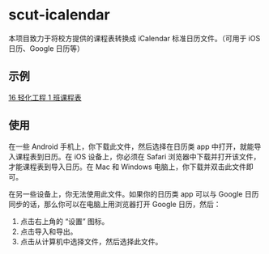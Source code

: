 # scut-icalendar

本项目致力于将校方提供的课程表转换成 iCalendar 标准日历文件。（可用于 iOS 日历、Google 日历等）

## 示例

[16 轻化工程 1 班课程表](https://github.com/CourierKyn/scut-icalendar/releases/download/v0.1/default.ics)

## 使用

在一些 Android 手机上，你下载此文件，然后选择在日历类 app 中打开，就能导入课程表到日历。在 iOS 设备上，你必须在 Safari 浏览器中下载并打开该文件，才能课程表到导入日历。在 Mac 和 Windows 电脑上，你下载并双击此文件即可。

在另一些设备上，你无法使用此文件。如果你的日历类 app 可以与 Google 日历同步的话，那么你可以在电脑上用浏览器打开 Google 日历，然后：

1. 点击右上角的 “设置” 图标。
2. 点击导入和导出。
3. 点击从计算机中选择文件，然后选择此文件。
